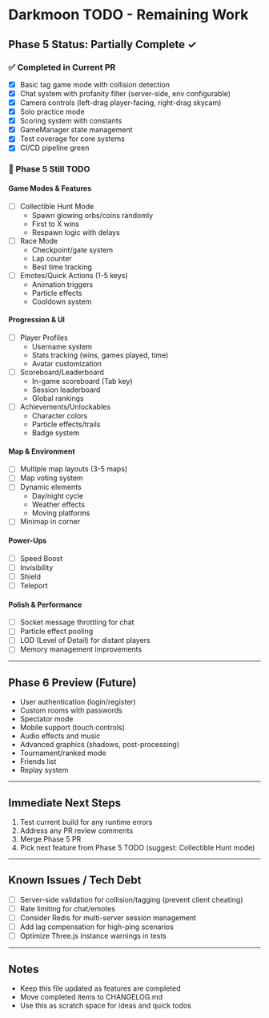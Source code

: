 # Darkmoon TODO - Remaining Work

## Phase 5 Status: Partially Complete ✓

### ✅ Completed in Current PR

- [x] Basic tag game mode with collision detection
- [x] Chat system with profanity filter (server-side, env configurable)
- [x] Camera controls (left-drag player-facing, right-drag skycam)
- [x] Solo practice mode
- [x] Scoring system with constants
- [x] GameManager state management
- [x] Test coverage for core systems
- [x] CI/CD pipeline green

### 🚧 Phase 5 Still TODO

#### Game Modes & Features

- [ ] Collectible Hunt Mode
  - Spawn glowing orbs/coins randomly
  - First to X wins
  - Respawn logic with delays
- [ ] Race Mode
  - Checkpoint/gate system
  - Lap counter
  - Best time tracking
- [ ] Emotes/Quick Actions (1-5 keys)
  - Animation triggers
  - Particle effects
  - Cooldown system

#### Progression & UI

- [ ] Player Profiles
  - Username system
  - Stats tracking (wins, games played, time)
  - Avatar customization
- [ ] Scoreboard/Leaderboard
  - In-game scoreboard (Tab key)
  - Session leaderboard
  - Global rankings
- [ ] Achievements/Unlockables
  - Character colors
  - Particle effects/trails
  - Badge system

#### Map & Environment

- [ ] Multiple map layouts (3-5 maps)
- [ ] Map voting system
- [ ] Dynamic elements
  - Day/night cycle
  - Weather effects
  - Moving platforms
- [ ] Minimap in corner

#### Power-Ups

- [ ] Speed Boost
- [ ] Invisibility
- [ ] Shield
- [ ] Teleport

#### Polish & Performance

- [ ] Socket message throttling for chat
- [ ] Particle effect pooling
- [ ] LOD (Level of Detail) for distant players
- [ ] Memory management improvements

---

## Phase 6 Preview (Future)

- User authentication (login/register)
- Custom rooms with passwords
- Spectator mode
- Mobile support (touch controls)
- Audio effects and music
- Advanced graphics (shadows, post-processing)
- Tournament/ranked mode
- Friends list
- Replay system

---

## Immediate Next Steps

1. Test current build for any runtime errors
2. Address any PR review comments
3. Merge Phase 5 PR
4. Pick next feature from Phase 5 TODO (suggest: Collectible Hunt mode)

---

## Known Issues / Tech Debt

- [ ] Server-side validation for collision/tagging (prevent client cheating)
- [ ] Rate limiting for chat/emotes
- [ ] Consider Redis for multi-server session management
- [ ] Add lag compensation for high-ping scenarios
- [ ] Optimize Three.js instance warnings in tests

---

## Notes

- Keep this file updated as features are completed
- Move completed items to CHANGELOG.md
- Use this as scratch space for ideas and quick todos
